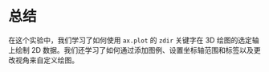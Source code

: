 # 总结

在这个实验中，我们学习了如何使用 `ax.plot` 的 `zdir` 关键字在 3D 绘图的选定轴上绘制 2D 数据。我们还学习了如何通过添加图例、设置坐标轴范围和标签以及更改视角来自定义绘图。

